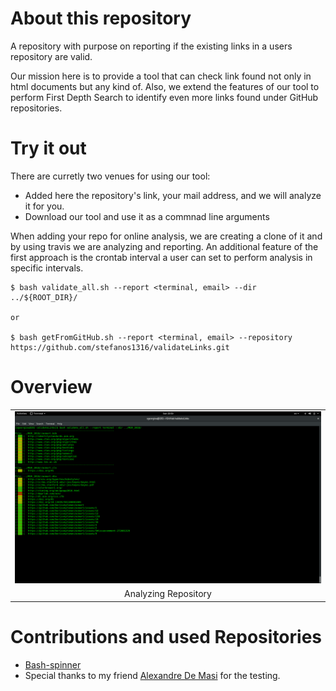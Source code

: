# About this repository

A repository with purpose on reporting if the existing links in a users repository are valid.

Our mission here is to provide a tool that can check link found not only in html documents but any kind of. 
Also, we extend the features of our tool to perform First Depth Search to identify even more links found under GitHub repositories.


# Try it out

There are curretly two venues for using our tool:

* Added here the repository's link, your mail address, and we will analyze it for you. 
* Download our tool and use it as a commnad line arguments

When adding your repo for online analysis, we are creating a clone of it and by using travis we are analyzing and reporting.
An additional feature of the first approach is the crontab interval a user can set to perform analysis in specific intervals.

	$ bash validate_all.sh --report <terminal, email> --dir ../${ROOT_DIR}/

	or

	$ bash getFromGitHub.sh --report <terminal, email> --repository https://github.com/stefanos1316/validateLinks.git


# Overview

<p align="center">
<table class="image">
<tr><td> <img src="media/1.png"  /></td></tr>
<tr><td class="caption" align="center">Analyzing Repository</td></tr>
</table>
</p>


# Contributions and used Repositories

* [Bash-spinner](https://github.com/tlatsas/bash-spinner)
* Special thanks to my friend [Alexandre De Masi](https://github.com/SheepOnMeth) for the testing.
